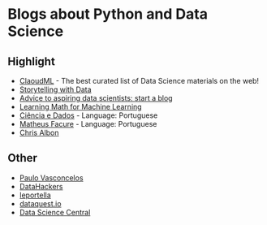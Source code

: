 # Blogs about Python and Data Science
## Highlight
* [ClaoudML](http://www.claoudml.co/) - The best curated list of Data Science materials on the web!
* [Storytelling with Data](http://www.storytellingwithdata.com/)
* [Advice to aspiring data scientists: start a blog](http://varianceexplained.org/r/start-blog/)
* [Learning Math for Machine Learning](https://blog.ycombinator.com/learning-math-for-machine-learning/)
* [Ciência e Dados](http://www.cienciaedados.com) - Language: Portuguese
* [Matheus Facure](https://matheusfacure.github.io/tutoriais/) - Language: Portuguese
* [Chris Albon](https://chrisalbon.com/)
## Other
* [Paulo Vasconcelos](https://paulovasconcellos.com.br/)
* [DataHackers](https://medium.com/data-hackers)
* [leportella](https://leportella.com/)
* [dataquest.io](https://www.dataquest.io)
* [Data Science Central](https://www.datasciencecentral.com/)
